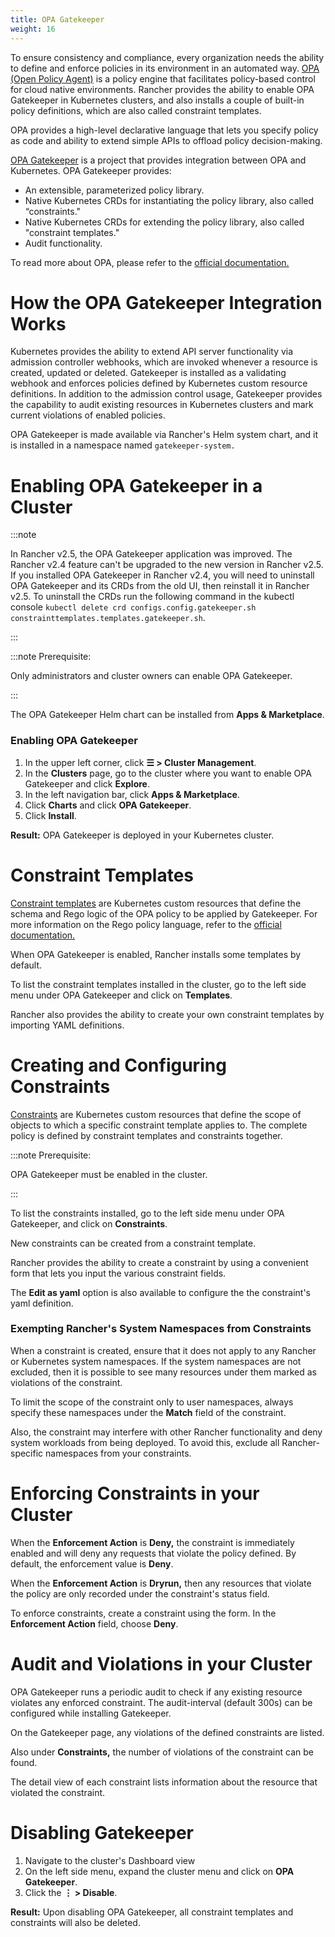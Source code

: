 ```yaml
---
title: OPA Gatekeeper
weight: 16
---
```


To ensure consistency and compliance, every organization needs the ability to define and enforce policies in its environment in an automated way. [OPA (Open Policy Agent)](https://www.openpolicyagent.org/) is a policy engine that facilitates policy-based control for cloud native environments. Rancher provides the ability to enable OPA Gatekeeper in Kubernetes clusters, and also installs a couple of built-in policy definitions, which are also called constraint templates. 

OPA provides a high-level declarative language that lets you specify policy as code and ability to extend simple APIs to offload policy decision-making.

[OPA Gatekeeper](https://github.com/open-policy-agent/gatekeeper) is a project that provides integration between OPA and Kubernetes. OPA Gatekeeper provides:

- An extensible, parameterized policy library.
- Native Kubernetes CRDs for instantiating the policy library, also called “constraints."
- Native Kubernetes CRDs for extending the policy library, also called "constraint templates."
- Audit functionality.

To read more about OPA, please refer to the [official documentation.](https://www.openpolicyagent.org/docs/latest/)

# How the OPA Gatekeeper Integration Works

Kubernetes provides the ability to extend API server functionality via admission controller webhooks, which are invoked whenever a resource is created, updated or deleted. Gatekeeper is installed as a validating webhook and enforces policies defined by Kubernetes custom resource definitions. In addition to the admission control usage, Gatekeeper provides the capability to audit existing resources in Kubernetes clusters and mark current violations of enabled policies.

OPA Gatekeeper is made available via Rancher's Helm system chart, and it is installed in a namespace named `gatekeeper-system.`

# Enabling OPA Gatekeeper in a Cluster

:::note

In Rancher v2.5, the OPA Gatekeeper application was improved. The Rancher v2.4 feature can't be upgraded to the new version in Rancher v2.5. If you installed OPA Gatekeeper in Rancher v2.4, you will need to uninstall OPA Gatekeeper and its CRDs from the old UI, then reinstall it in Rancher v2.5. To uninstall the CRDs run the following command in the kubectl console `kubectl delete crd configs.config.gatekeeper.sh constrainttemplates.templates.gatekeeper.sh`.

:::

:::note Prerequisite:

Only administrators and cluster owners can enable OPA Gatekeeper.

:::

The OPA Gatekeeper Helm chart can be installed from **Apps & Marketplace**.

### Enabling OPA Gatekeeper

1. In the upper left corner, click **☰ > Cluster Management**.
1. In the **Clusters** page, go to the cluster where you want to enable OPA Gatekeeper and click **Explore**.
1. In the left navigation bar, click **Apps & Marketplace**.
1. Click **Charts** and click **OPA Gatekeeper**.
1. Click **Install**.

**Result:** OPA Gatekeeper is deployed in your Kubernetes cluster.

# Constraint Templates

[Constraint templates](https://github.com/open-policy-agent/gatekeeper#constraint-templates) are Kubernetes custom resources that define the schema and Rego logic of the OPA policy to be applied by Gatekeeper. For more information on the Rego policy language, refer to the [official documentation.](https://www.openpolicyagent.org/docs/latest/policy-language/)

When OPA Gatekeeper is enabled, Rancher installs some templates by default.

To list the constraint templates installed in the cluster, go to the left side menu under OPA Gatekeeper and click on **Templates**.

Rancher also provides the ability to create your own constraint templates by importing YAML definitions.
   
# Creating and Configuring Constraints

[Constraints](https://github.com/open-policy-agent/gatekeeper#constraints) are Kubernetes custom resources that define the scope of objects to which a specific constraint template applies to. The complete policy is defined by constraint templates and constraints together.

:::note Prerequisite:

OPA Gatekeeper must be enabled in the cluster.

:::

To list the constraints installed, go to the left side menu under OPA Gatekeeper, and click on **Constraints**.

New constraints can be created from a constraint template.

Rancher provides the ability to create a constraint by using a convenient form that lets you input the various constraint fields.

The **Edit as yaml** option is also available to configure the the constraint's yaml definition.

### Exempting Rancher's System Namespaces from Constraints

When a constraint is created, ensure that it does not apply to any Rancher or Kubernetes system namespaces. If the system namespaces are not excluded, then it is possible to see many resources under them marked as violations of the constraint.

To limit the scope of the constraint only to user namespaces, always specify these namespaces under the **Match** field of the constraint.

Also, the constraint may interfere with other Rancher functionality and deny system workloads from being deployed. To avoid this, exclude all Rancher-specific namespaces from your constraints.
   
# Enforcing Constraints in your Cluster

When the **Enforcement Action** is **Deny,** the constraint is immediately enabled and will deny any requests that violate the policy defined. By default, the enforcement value is **Deny**.

When the **Enforcement Action** is **Dryrun,** then any resources that violate the policy are only recorded under the constraint's status field.

To enforce constraints, create a constraint using the form. In the **Enforcement Action** field, choose **Deny**. 

# Audit and Violations in your Cluster

OPA Gatekeeper runs a periodic audit to check if any existing resource violates any enforced constraint. The audit-interval (default 300s) can be configured while installing Gatekeeper.

On the Gatekeeper page, any violations of the defined constraints are listed.

Also under **Constraints,** the number of violations of the constraint can be found.

The detail view of each constraint lists information about the resource that violated the constraint.

# Disabling Gatekeeper

1. Navigate to the cluster's Dashboard view
1. On the left side menu, expand the cluster menu and click on **OPA Gatekeeper**.
1. Click the **⋮ > Disable**.

**Result:** Upon disabling OPA Gatekeeper, all constraint templates and constraints will also be deleted.

